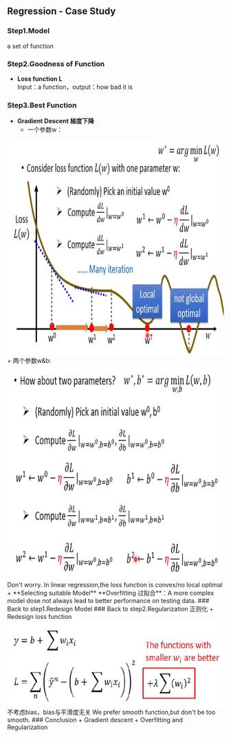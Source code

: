 ## Regression - Case Study
### Step1.Model  
  a set of function  
### Step2.Goodness of Function    
+ **Loss function L**  
Input：a function，output：how bad it is  
### Step3.Best Function
+ **Gradient Descent 梯度下降**  
  + 一个参数w：  
<img src="https://github.com/AmeliaaChan/Machine_Learning/blob/main/Note/Image/Reg1.png" height="500px">  
  + 两个参数w&b:  
<img src="https://github.com/AmeliaaChan/Machine_Learning/blob/main/Note/Image/Reg2.png" height="500px">  
Don't worry. In linear regression,the loss function is convex/no local optimal  
+ **Selecting suitable Model**  
**Overfitting 过拟合**：A more complex model dose not always lead to better performance on testing data.  
### Back to step1.Redesign Model  
### Back to step2.Regularization 正则化  
+ Redesign loss function  
<img src="https://github.com/AmeliaaChan/Machine_Learning/blob/main/Note/Image/Reg3.png" height="200px">  
不考虑bias，bias与平滑度无关  
We prefer smooth function,but don't be too smooth.  
### Conclusion  
+ Gradient descent  
+ Overfitting and Regularization  
